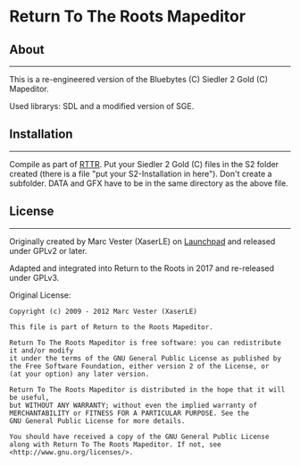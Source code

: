 <!--
Copyright (C) 2009 - 2021 Marc Vester (XaserLE)
Copyright (C) 2009 - 2021 Settlers Freaks <sf-team at siedler25.org>

SPDX-License-Identifier: GPL-3.0-or-later
-->

# Return To The Roots Mapeditor

## About
------
This is a re-engineered version of the Bluebytes (C) Siedler 2 Gold (C) Mapeditor.

Used librarys: SDL and a modified version of SGE.

## Installation
-------------
Compile as part of [RTTR](https://github.com/Return-To-The-Roots/s25client/).
Put your Siedler 2 Gold (C) files in the S2 folder created (there is a file "put your S2-Installation in here").
Don't create a subfolder. DATA and GFX have to be in the same directory as the above file.


## License
--------

Originally created by Marc Vester (XaserLE) on [Launchpad](https://code.launchpad.net/~xaserle/s25rttr/s25edit) and released under GPLv2 or later.

Adapted and integrated into Return to the Roots in 2017 and re-released under GPLv3.

Original License:
```
Copyright (c) 2009 - 2012 Marc Vester (XaserLE)

This file is part of Return to the Roots Mapeditor.

Return To The Roots Mapeditor is free software: you can redistribute it and/or modify
it under the terms of the GNU General Public License as published by
the Free Software Foundation, either version 2 of the License, or
(at your option) any later version.

Return To The Roots Mapeditor is distributed in the hope that it will be useful,
but WITHOUT ANY WARRANTY; without even the implied warranty of
MERCHANTABILITY or FITNESS FOR A PARTICULAR PURPOSE. See the
GNU General Public License for more details.

You should have received a copy of the GNU General Public License
along with Return To The Roots Mapeditor. If not, see <http://www.gnu.org/licenses/>.
```
